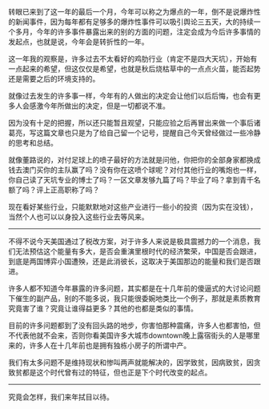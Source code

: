 <p>转眼已来到了这一年的最后一个月，今年可以称之为爆点的一年，倒不是说爆炸性的新闻事件，因为每年都有足够多的爆炸性事件可以吸引舆论三五天，大的持续一个多月，今年的许多事件暴露出来的别的方面的问题，注定会成为今后许多事情的发起点，也就是说，今年会是转折性的一年。</p><p>这一年我的观察是，许多过去不太看好的鸡肋行业（肯定不是四大天坑），开始有一点起来的希望，但这仅仅是希望，也就是秋后烧枯草中的一点点火苗，能否起势还是需要之后的环境支持的。</p><p>就像过去发生的许多事一样，今年有的人做出的决定会让他们以后后悔，也会有更多人会感激今年所做出的决定，但是一切都说不准。</p><p>因为没有十足的把握，所以还只能暂且观望，只能应验之后再冒出来做一个事后诸葛亮，写这篇文章也只是为了给自己留一个记号，提醒自己今天曾经做过一些冷静的思考和总结。</p><p>就像董路说的，对付足球上的喷子最好的方法就是问他，你把你的全部身家都换成钱去澳门买你的主队赢了吗？没有你在这喷个球呢？对付其他行业的嘴炮也一样，你自己读了天坑专业的博士了吗？一区文章发够九篇了吗？毕业了吗？拿到青千名额了吗？评上正高职称了吗？</p><p>现在看好某些行业，只能默默地对这些产业进行一些小的投资（因为实在没钱），当然个人也可以以身投入这些行业去等风来。</p><hr/><p>不得不说今天美国通过了税改方案，对于许多人来说是极具震撼力的一个消息，我们无法预估这个能量有多大，是否会重演里根时代的经济繁荣，中国是否会跟进，到底是两国博弈小国遭殃，还是此消彼长，这取决于美国那边的能量和我们是否跟进。</p><p>许多人都不知道今年暴露的许多问题，其实都是在十几年前的傻逼式的大讨论问题下催生的副产品，别的不能多说，我只能很委婉地类比一个例子，那就是素质教育究竟害了谁？究竟让谁得益更多？其他的也都是类似的事情。</p><p>目前的许多问题都到了没有回头路的地步，你害怕那种震痛，许多人也都害怕，但不代表他就不会来，否则你看美国许多大城市downtown晚上露宿街头的人是哪里来的，许多人在十几年前也是拥有独栋小房子的所谓中产。</p><p>我们有太多问题不是维持现状和惨叫两声就能解决的，因学致贫，因病致贫，因贪致贫都是这个时代曾有过的特征，但也正是下个时代改变的起点。</p><hr/><p>究竟会怎样，我们来年拭目以待。</p>